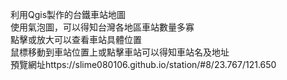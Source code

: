利用Qgis製作的台鐵車站地圖  
使用氣泡圖，可以得知台灣各地區車站數量多寡  
點擊或放大可以查看車站具體位置  
鼠標移動到車站位置上或點擊車站可以得知車站名及地址  
預覽網址https://slime080106.github.io/station/#8/23.767/121.650  
